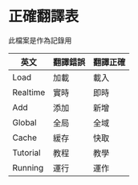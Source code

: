 # 正確翻譯表

此檔案是作為記錄用

| 英文 | 翻譯錯誤 | 翻譯正確 |
| ---- | ---- | ---- |
| Load | 加載 | 載入 |
| Realtime | 實時 | 即時 |
| Add| 添加 | 新增 |
| Global| 全局 | 全域 |
| Cache | 緩存 | 快取 |
| Tutorial | 教程 | 教學 |
| Running | 運行 | 運作 |
